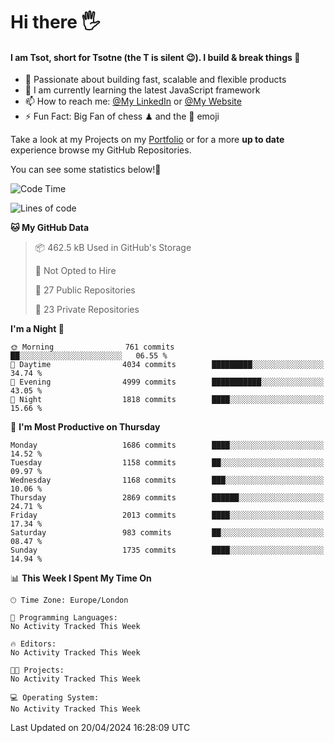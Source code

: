 # Hi there :raised_hand_with_fingers_splayed:
#### I am Tsot, short for Tsotne (the T is silent :wink:). I build & break things :space_invader:
- :telescope: Passionate about building fast, scalable and flexible products
- :seedling: I am currently learning the latest JavaScript framework 
- :mailbox: How to reach me: [@My LinkedIn](https://www.linkedin.com/in/tsotne-gvadzabia/) or [@My Website](https://tsotne.co.uk/contact)
- :zap: Fun Fact: Big Fan of chess ♟ and the 👾 emoji

Take a look at my Projects on my [Portfolio](https://tsotne.co.uk/) or for a more **up to date** experience browse my GitHub Repositories.

You can see some statistics below!:space_invader:
<!--START_SECTION:waka-->
![Code Time](http://img.shields.io/badge/Code%20Time-761%20hrs%202%20mins-blue)

![Lines of code](https://img.shields.io/badge/From%20Hello%20World%20I%27ve%20Written-5.6%20million%20lines%20of%20code-blue)

**🐱 My GitHub Data** 

> 📦 462.5 kB Used in GitHub's Storage 
 > 
> 🚫 Not Opted to Hire
 > 
> 📜 27 Public Repositories 
 > 
> 🔑 23 Private Repositories 
 > 
**I'm a Night 🦉** 

```text
🌞 Morning                761 commits         ██░░░░░░░░░░░░░░░░░░░░░░░   06.55 % 
🌆 Daytime                4034 commits        █████████░░░░░░░░░░░░░░░░   34.74 % 
🌃 Evening                4999 commits        ███████████░░░░░░░░░░░░░░   43.05 % 
🌙 Night                  1818 commits        ████░░░░░░░░░░░░░░░░░░░░░   15.66 % 
```
📅 **I'm Most Productive on Thursday** 

```text
Monday                   1686 commits        ████░░░░░░░░░░░░░░░░░░░░░   14.52 % 
Tuesday                  1158 commits        ██░░░░░░░░░░░░░░░░░░░░░░░   09.97 % 
Wednesday                1168 commits        ███░░░░░░░░░░░░░░░░░░░░░░   10.06 % 
Thursday                 2869 commits        ██████░░░░░░░░░░░░░░░░░░░   24.71 % 
Friday                   2013 commits        ████░░░░░░░░░░░░░░░░░░░░░   17.34 % 
Saturday                 983 commits         ██░░░░░░░░░░░░░░░░░░░░░░░   08.47 % 
Sunday                   1735 commits        ████░░░░░░░░░░░░░░░░░░░░░   14.94 % 
```


📊 **This Week I Spent My Time On** 

```text
🕑︎ Time Zone: Europe/London

💬 Programming Languages: 
No Activity Tracked This Week

🔥 Editors: 
No Activity Tracked This Week

🐱‍💻 Projects: 
No Activity Tracked This Week

💻 Operating System: 
No Activity Tracked This Week
```


 Last Updated on 20/04/2024 16:28:09 UTC
<!--END_SECTION:waka-->
